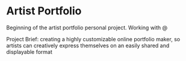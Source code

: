# Artist Portfolio

Beginning of the artist portfolio personal project. Working with @

Project Brief: creating a highly customizable online portfolio maker, so artists can creatively express themselves on an easily shared and displayable format

